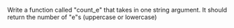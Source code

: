 Write a function called "count_e" that takes in one string argument.  It should return the number of "e"s (uppercase or lowercase)